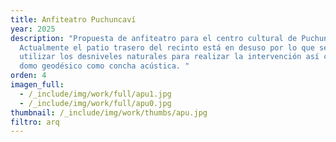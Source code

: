 ```yaml
---
title: Anfiteatro Puchuncaví
year: 2025
description: "Propuesta de anfiteatro para el centro cultural de Puchuncaví.
  Actualmente el patio trasero del recinto está en desuso por lo que se propone
  utilizar los desniveles naturales para realizar la intervención así como un
  domo geodésico como concha acústica. "
orden: 4
imagen_full:
  - /_include/img/work/full/apu1.jpg
  - /_include/img/work/full/apu0.jpg
thumbnail: /_include/img/work/thumbs/apu.jpg
filtro: arq
---
```

